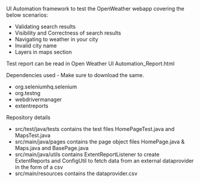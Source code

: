UI Automation framework to test the OpenWeather webapp covering the below scenarios:
- Validating search results
- Visibility and Correctness of search results
- Navigating to weather in your city
- Invalid city name
- Layers in maps section

Test report can be read in Open Weather UI Automation_Report.html

Dependencies used - Make sure to download the same.
- org.seleniumhq.selenium
- org.testng
- webdrivermanager
- extentreports

Repository details
- src/test/java/tests contains the test files HomePageTest.java and MapsTest.java
- src/main/java/pages contains the page object files HomePage.java & Maps.java and BasePage.java
- src/main/java/utils contains ExtentReportListener to create ExtentReports and ConfigUtil to fetch data from an external dataprovider in the form of a csv
- src/main/resources contains the dataprovider.csv
  
